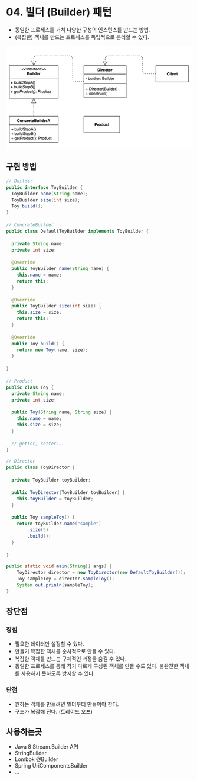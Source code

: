 # 04. 빌더 (Builder) 패턴

- 동일한 프로세스를 거쳐 다양한 구성의 인스턴스를 만드는 방법.
- (복잡한) 객체를 만드는 프로세스를 독립적으로 분리할 수 있다.

![04.png](../images/04.png)

## 구현 방법

```java
// Builder
public interface ToyBuilder {
  ToyBuilder name(String name);
  ToyBuilder size(int size);
  Toy build();
}

// ConcreteBuilder
public class DefaultToyBuilder implements ToyBuilder {

  private String name;
  private int size;

  @Override
  public ToyBuilder name(String name) {
    this.name = name;
    return this;
  }

  @Override
  public ToyBuilder size(int size) {
    this.size = size;
    return this;
  }

  @Override
  public Toy build() {
    return new Toy(name, size);
  }

}

// Product
public class Toy {
  private String name;
  private int size;
  
  public Toy(String name, String size) {
    this.name = name;
    this.size = size;
  }

  // getter, setter...
}
```

```java
// Director
public class ToyDirector {
 
  private ToyBuilder toyBuilder;
  
  public ToyDirector(ToyBuilder toyBuilder) {
    this.toyBuilder = toyBuilder;
  }
  
  public Toy sampleToy() {
    return toyBuilder.name("sample")
        .size(5)
        .build();
  }
  
}
```

```java
public static void main(String[] args) {
    ToyDirector director = new ToyDirector(new DefaultToyBuilder());
    Toy sampleToy = director.sampleToy();
    System.out.prinln(sampleToy);
}
```

## 장단점

### 장점

- 필요한 데이터만 설정할 수 있다.
- 만들기 복잡한 객체를 순차적으로 만들 수 있다.
- 복잡한 객체를 만드는 구체적인 과정을 숨길 수 있다.
- 동일한 프로세스를 통해 각기 다르게 구성된 객체를 만들 수도 있다. 불완전한 객체를 사용하지 못하도록 방지할 수 있다. 

### 단점

- 원하는 객체를 만들려면 빌더부터 만들어야 한다.
- 구조가 복잡해 진다. (트레이드 오프)

## 사용하는곳

- Java 8 Stream.Builder API
- StringBuilder
- Lombok @Builder
- Spring UriComponentsBuilder
- ...
